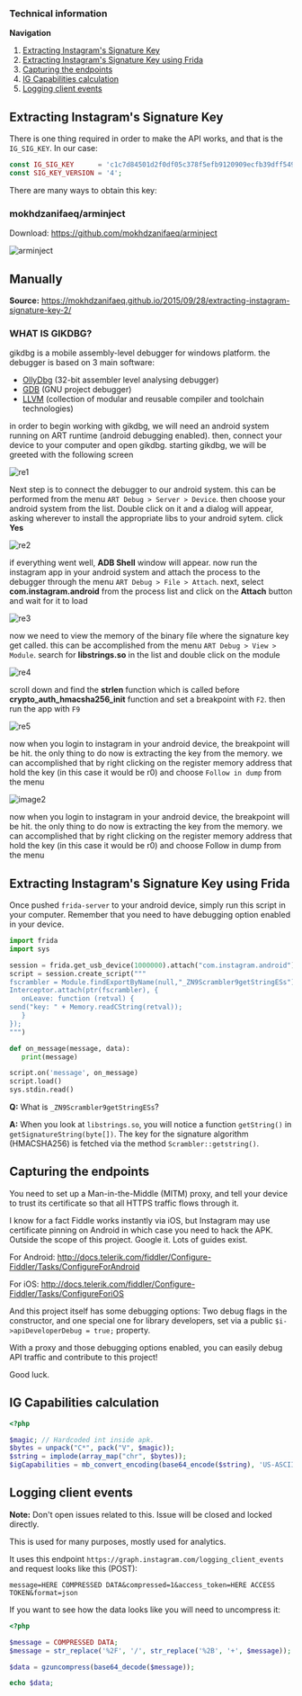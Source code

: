 ### Technical information

**Navigation**

1. [Extracting Instagram's Signature Key](#extracting-instagrams-signature-key)
2. [Extracting Instagram's Signature Key using Frida](#extracting-instagrams-signature-key-using-frida)
3. [Capturing the endpoints](#capturing-the-endpoints)
4. [IG Capabilities calculation](#ig-capabilities-calculation)
5. [Logging client events](#logging-client-events)

## Extracting Instagram's Signature Key

There is one thing required in order to make the API works, and that is the `IG_SIG_KEY`. In our case:

```php
const IG_SIG_KEY      = 'c1c7d84501d2f0df05c378f5efb9120909ecfb39dff5494aa361ec0deadb509a';
const SIG_KEY_VERSION = '4';
```

There are many ways to obtain this key:

### mokhdzanifaeq/arminject

Download: https://github.com/mokhdzanifaeq/arminject

![arminject](http://i.imgur.com/9TWSLlq.gif)

## Manually

**Source:** https://mokhdzanifaeq.github.io/2015/09/28/extracting-instagram-signature-key-2/

### WHAT IS GIKDBG?

gikdbg is a mobile assembly-level debugger for windows platform. the debugger is based on 3 main software:

- [OllyDbg](http://www.ollydbg.de/) (32-bit assembler level analysing debugger)
- [GDB](https://www.gnu.org/software/gdb/) (GNU project debugger)
- [LLVM](http://llvm.org/) (collection of modular and reusable compiler and toolchain technologies)

in order to begin working with gikdbg, we will need an android system running on ART runtime (android debugging enabled). then, connect your device to your computer and open gikdbg. starting gikdbg, we will be greeted with the following screen

![re1](http://i.imgur.com/4eSUL97.png)

Next step is to connect the debugger to our android system. this can be performed from the menu `ART Debug > Server > Device`. then choose your android system from the list. Double click on it and a dialog will appear, asking wherever to install the appropriate libs to your android sytem. click **Yes**

![re2](http://i.imgur.com/N0zUnvI.gif)

if everything went well, **ADB Shell** window will appear. now run the instagram app in your android system and attach the process to the debugger through the menu
`ART Debug > File > Attach`. next, select **com.instagram.android** from the process list and click on the **Attach** button and wait for it to load

![re3](http://i.imgur.com/oatSqm7.gif)

now we need to view the memory of the binary file where the signature key get called. this can be accomplished from the menu `ART Debug > View > Module`. search for **libstrings.so** in the list and double click on the module

![re4](http://i.imgur.com/zaq9Wch.gif)

scroll down and find the **strlen** function which is called before **crypto_auth_hmacsha256_init** function and set a breakpoint with `F2`. then run the app with `F9`

![re5](http://i.imgur.com/XcZ4pEB.png)

now when you login to instagram in your android device, the breakpoint will be hit. the only thing to do now is extracting the key from the memory. we can accomplished that by right clicking on the register memory address that hold the key (in this case it would be r0) and choose `Follow in dump` from the menu

![image2](http://i.imgur.com/Hj1oE5V.gif)

now when you login to instagram in your android device, the breakpoint will be hit. the only thing to do now is extracting the key from the memory. we can accomplished that by right clicking on the register memory address that hold the key (in this case it would be r0) and choose Follow in dump from the menu

## Extracting Instagram's Signature Key using Frida

Once pushed `frida-server` to your android device, simply run this script in your computer. Remember that you need to have debugging option enabled in your device.

```python
import frida
import sys

session = frida.get_usb_device(1000000).attach("com.instagram.android")
script = session.create_script("""
fscrambler = Module.findExportByName(null,"_ZN9Scrambler9getStringESs");
Interceptor.attach(ptr(fscrambler), {
   onLeave: function (retval) {
​​send("key: " + Memory.readCString(retval));
   }
});
""")

def on_message(message, data):
   print(message)

script.on('message', on_message)
script.load()
sys.stdin.read()
```

**Q:** What is `_ZN9Scrambler9getStringESs`?

**A:** When you look at `libstrings.so`, you will notice a function `getString()` in `getSignatureString(byte[])`. The key for the signature algorithm (HMACSHA256) is fetched via the method `Scrambler::getstring()`.

## Capturing the endpoints

You need to set up a Man-in-the-Middle (MITM) proxy, and tell your device to trust its certificate so that all HTTPS traffic flows through it.

I know for a fact Fiddle works instantly via iOS, but Instagram may use certificate pinning on Android in which case you need to hack the APK. Outside the scope of this project. Google it. Lots of guides exist.

For Android: http://docs.telerik.com/fiddler/Configure-Fiddler/Tasks/ConfigureForAndroid

For iOS: http://docs.telerik.com/fiddler/Configure-Fiddler/Tasks/ConfigureForiOS

And this project itself has some debugging options: Two debug flags in the constructor, and one special one for library developers, set via a public `$i->apiDeveloperDebug = true;` property.

With a proxy and those debugging options enabled, you can easily debug API traffic and contribute to this project!

Good luck.

## IG Capabilities calculation

```php
<?php

$magic; // Hardcoded int inside apk.
$bytes = unpack("C*", pack("V", $magic));
$string = implode(array_map("chr", $bytes));
$igCapabilities = mb_convert_encoding(base64_encode($string), 'US-ASCII');
```

## Logging client events

**Note:** Don't open issues related to this. Issue will be closed and locked directly.

This is used for many purposes, mostly used for analytics.

It uses this endpoint `https://graph.instagram.com/logging_client_events` and request looks like this (POST):

```
message=HERE COMPRESSED DATA&compressed=1&access_token=HERE ACCESS TOKEN&format=json
```

If you want to see how the data looks like you will need to uncompress it:

```php
<?php

$message = COMPRESSED DATA;
$message = str_replace('%2F', '/', str_replace('%2B', '+', $message));

$data = gzuncompress(base64_decode($message));

echo $data;
```